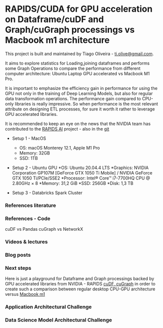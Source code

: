 # RAPIDS/CUDA for GPU acceleration on Dataframe/cuDF and Graph/cuGraph processings vs Macbook m1 architecture

This project is built and maintained by Tiago Oliveira - [ti.olive@gmail.com](https://www.linkedin.com/in/tiagoliveira/).



It aims to explore statistics for Loading,joining dataframes and performs some Graph Operations to compare the performance from different computer architecture: Ubuntu Laptop GPU accelerated vs Macbook M1 Pro. 



It is important to emphasize the efficiency gain in performance for using the GPU not only in the training of Deep Learning Models, but also for regular data transformation operations. The performance gain compared to CPU-only libraries is really impressive. So when performance is the most relevant attribute on designing ETL processes, for sure it worth it rather to leverage GPU accelerated libraries.



It is recommended to keep an eye on the news that the NVIDIA team has contributed to the [RAPIDS AI](https://rapids.ai/) project - also in the [git](https://github.com/rapidsai/)


* Setup 1 - MacOS
  * OS: macOS Monterey 12.1, Apple M1 Pro
  * Memory: 32GB
  * SSD: 1TB


* Setup 2 - Ubuntu GPU
  *OS: Ubuntu 20.04.4 LTS
  *Graphics: NVIDIA Corporation GP107M [GeForce GTX 1050 Ti Mobile] / NVIDIA GeForce GTX 1050 Ti/PCIe/SSE2
  *Processor: Intel® Core™ i7-7700HQ CPU @ 2.80GHz × 8
  *Memory: 31,2 GiB
  *SSD: 256GB
  *Disk: 1,3 TB


* Setup 3 - Databricks Spark Cluster


### References literature


### References - Code

cuDF vs Pandas
cuGraph vs NetworkX

### Videos & lectures

### Blog posts

### Next steps
Here is just a playground for Dataframe and Graph processings backed by GPU accelerated libraries from NVIDIA - RAPIDS [cuDF, cuGraph](https://github.com/rapidsai/) in order to create such a comparison between regular desktop CPU-GPU architecture versus [Macbook m1](https://www.theverge.com/2021/10/26/22746371/macbook-pro-m1-max-apple-gpu-performance-nvidia-amd) 

### Application Architectural Challenge

### Data Science Model Architectural Challenge
